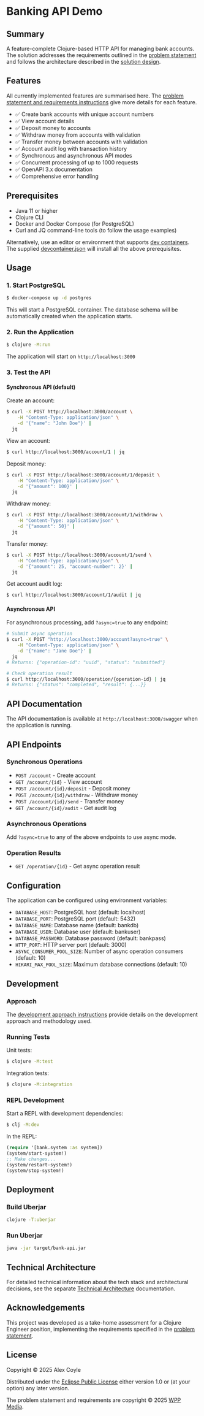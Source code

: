 # Banking API Demo

## Summary

A feature-complete Clojure-based HTTP API for managing bank accounts. The solution addresses the requirements outlined in the [problem statement](.github/instructions/problem_statement_and_requirements.instructions.md) and follows the architecture described in the [solution design](.github/instructions/solution_design.instructions.md).

## Features

All currently implemented features are summarised here. The [problem statement and requirements instructions](.github/instructions/problem_statement_and_requirements.instructions.md) give more details for each feature.

- ✅ Create bank accounts with unique account numbers
- ✅ View account details
- ✅ Deposit money to accounts
- ✅ Withdraw money from accounts with validation
- ✅ Transfer money between accounts with validation
- ✅ Account audit log with transaction history
- ✅ Synchronous and asynchronous API modes
- ✅ Concurrent processing of up to 1000 requests
- ✅ OpenAPI 3.x documentation
- ✅ Comprehensive error handling

## Prerequisites

- Java 11 or higher
- Clojure CLI
- Docker and Docker Compose (for PostgreSQL)
- Curl and JQ command-line tools (to follow the usage examples)

Alternatively, use an editor or environment that supports [dev containers](https://containers.dev). The supplied [devcontainer.json](.devcontainer/devcontainer.json) will install all the above prerequisites.

## Usage

### 1. Start PostgreSQL

```bash
$ docker-compose up -d postgres
```

This will start a PostgreSQL container. The database schema will be automatically created when the application starts.

### 2. Run the Application

```bash
$ clojure -M:run
```

The application will start on `http://localhost:3000`

### 3. Test the API

#### Synchronous API (default)

Create an account:
```bash
$ curl -X POST http://localhost:3000/account \
    -H "Content-Type: application/json" \
    -d '{"name": "John Doe"}' |
  jq
```

View an account:
```bash
$ curl http://localhost:3000/account/1 | jq
```

Deposit money:
```bash
$ curl -X POST http://localhost:3000/account/1/deposit \
    -H "Content-Type: application/json" \
    -d '{"amount": 100}' |
  jq
```

Withdraw money:
```bash
$ curl -X POST http://localhost:3000/account/1/withdraw \
    -H "Content-Type: application/json" \
    -d '{"amount": 50}' |
  jq
```

Transfer money:
```bash
$ curl -X POST http://localhost:3000/account/1/send \
    -H "Content-Type: application/json" \
    -d '{"amount": 25, "account-number": 2}' |
  jq
```

Get account audit log:
```bash
$ curl http://localhost:3000/account/1/audit | jq
```

#### Asynchronous API

For asynchronous processing, add `?async=true` to any endpoint:

```bash
# Submit async operation
$ curl -X POST "http://localhost:3000/account?async=true" \
    -H "Content-Type: application/json" \
    -d '{"name": "Jane Doe"}' |
  jq
# Returns: {"operation-id": "uuid", "status": "submitted"}

# Check operation result
$ curl http://localhost:3000/operation/{operation-id} | jq
# Returns: {"status": "completed", "result": {...}}
```

## API Documentation

The API documentation is available at `http://localhost:3000/swagger` when the application is running.

## API Endpoints

### Synchronous Operations
- `POST /account` - Create account
- `GET /account/{id}` - View account
- `POST /account/{id}/deposit` - Deposit money
- `POST /account/{id}/withdraw` - Withdraw money
- `POST /account/{id}/send` - Transfer money
- `GET /account/{id}/audit` - Get audit log

### Asynchronous Operations
Add `?async=true` to any of the above endpoints to use async mode.

### Operation Results
- `GET /operation/{id}` - Get async operation result

## Configuration

The application can be configured using environment variables:

- `DATABASE_HOST`: PostgreSQL host (default: localhost)
- `DATABASE_PORT`: PostgreSQL port (default: 5432)
- `DATABASE_NAME`: Database name (default: bankdb)
- `DATABASE_USER`: Database user (default: bankuser)
- `DATABASE_PASSWORD`: Database password (default: bankpass)
- `HTTP_PORT`: HTTP server port (default: 3000)
- `ASYNC_CONSUMER_POOL_SIZE`: Number of async operation consumers (default: 10)
- `HIKARI_MAX_POOL_SIZE`: Maximum database connections (default: 10)

## Development

### Approach

The [development approach instructions](.github/instructions/development_approach.instructions.md) provide details on the development approach and methodology used.

### Running Tests

Unit tests:
```bash
$ clojure -M:test
```

Integration tests:
```bash
$ clojure -M:integration
```

### REPL Development

Start a REPL with development dependencies:
```bash
$ clj -M:dev
```

In the REPL:
```clojure
(require '[bank.system :as system])
(system/start-system!)
;; Make changes...
(system/restart-system!)
(system/stop-system!)
```

## Deployment

### Build Uberjar

```bash
clojure -T:uberjar
```

### Run Uberjar

```bash
java -jar target/bank-api.jar
```

## Technical Architecture

For detailed technical information about the tech stack and architectural decisions, see the separate [Technical Architecture](docs/technical-architecture.md) documentation.

## Acknowledgements

This project was developed as a take-home assessment for a Clojure Engineer position, implementing the requirements specified in the [problem statement](.github/instructions/problem_statement_and_requirements.instructions.md).

## License

Copyright © 2025 Alex Coyle

Distributed under the [Eclipse Public License](LICENSE) either version 1.0 or (at your option) any later version.

The problem statement and requirements are copyright © 2025 [WPP Media](https://wppmedia.com).